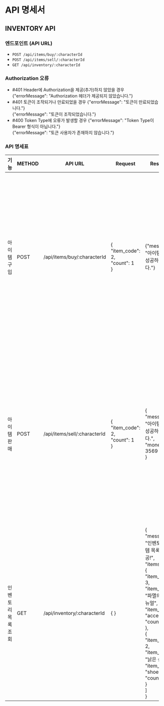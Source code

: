 # API 명세서

## INVENTORY API

### 엔드포인트 (API URL)
- `POST /api/items/buy/:characterId`
- `POST /api/items/sell/:characterId`
- `GET /api/inventory/:characterId`

### Authorization 오류

- #401 Header에 Authorization을 제공(추가)하지 않았을 경우
{"errorMessage": "Authorization 헤더가 제공되지 않았습니다."}
- #401 토큰이 조작되거나 만료되었을 경우
{"errorMessage": "토큰이 만료되었습니다."}<br>
{"errorMessage": "토큰이 조작되었습니다."}
- #400 Token Type에 오류가 발생할 경우
{"errorMessage": "Token Type이 Bearer 형식이 아닙니다."}<br>
{"errorMessage": "토큰 사용자가 존재하지 않습니다."}

### API 명세표

| 기능    | METHOD   | API URL    |Request| Response| Response Error|
|---------------|---------------|---------------|---------------|---------------|---------------|
|아이템 구입 | POST  | /api/items/buy/:characterId  | {<br>"item_code": 2,<br>"count": 1<br>}| {"message": "아이템 구매에 성공하였습니다."}| #403 로그인한 계정의 캐릭터가 아닐 경우<br>{ "errorMessage": "본 계정에서 해당 캐릭터를 찾을 수 없습니다." }<br><br>#404 아이템 코드에 맞는 아이템이 없을 경우<br>{"errorMessage": "해당 아이템은 존재하지 않습니다."}<br><br>#400 보유 금액이 부족할 경우<br>{"errorMessage": "보유 금액이 부족합니다."}<br><br>#Authorization 오류 참고|
|아이템 판매 | POST  | /api/items/sell/:characterId  | {<br>"item_code": 2,<br>"count": 1<br>}| {<br>"message": "아이템 판매에 성공하였습니다.",<br>"money": 3569<br>}| #403 로그인한 계정의 캐릭터가 아닐 경우<br>{ "errorMessage": "본 계정에서 해당 캐릭터를 찾을 수 없습니다." }<br><br>#404 인벤토리에 해당 아이템이 없을 경우<br>{"errorMessage": "인벤토리에서 해당 아이템을 찾을 수 없습니다."}<br><br>#400 보유 아이템 갯수가 부족할 경우<br>{"errorMessage": "판매 수량이 보유 수량을 초과합니다."}<br><br>#Authorization 오류 참고|
|인벤토리 목록 조회 | GET  | /api/inventory/:characterId  | { }| {<br>"message": "인벤토리 아이템 목록 조회 성공!",<br>"items": [<br>{<br>"item_code": 3,<br>"item_name": "파멸의 반지_리뉴얼",<br>"item_slot": "accessories",<br>"count": 2<br>},<br>{<br>"item_code": 2,<br>"item_name": "낡은 신발",<br>"item_slot": "shoes",<br>"count": 2<br>}<br>]<br>}| #403 로그인한 계정의 캐릭터가 아닐 경우<br>{ "errorMessage": "본 계정에서 해당 캐릭터를 찾을 수 없습니다." }<br><br>#Authorization 오류 참고|
